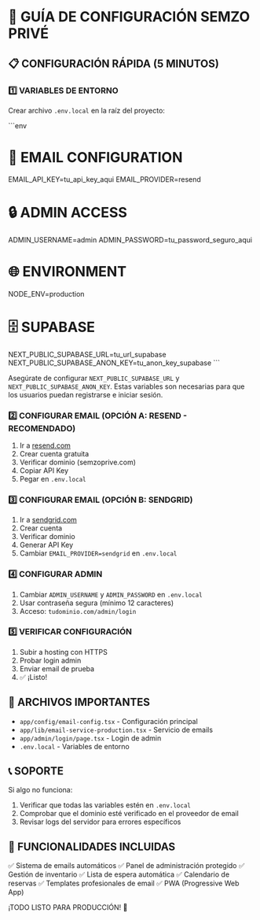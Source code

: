 # 🚀 GUÍA DE CONFIGURACIÓN SEMZO PRIVÉ

## 📋 CONFIGURACIÓN RÁPIDA (5 MINUTOS)

### 1️⃣ VARIABLES DE ENTORNO
Crear archivo `.env.local` en la raíz del proyecto:

\`\`\`env
# 📧 EMAIL CONFIGURATION
EMAIL_API_KEY=tu_api_key_aqui
EMAIL_PROVIDER=resend

# 🔒 ADMIN ACCESS
ADMIN_USERNAME=admin
ADMIN_PASSWORD=tu_password_seguro_aqui

# 🌐 ENVIRONMENT
NODE_ENV=production

# 🗄️ SUPABASE
NEXT_PUBLIC_SUPABASE_URL=tu_url_supabase
NEXT_PUBLIC_SUPABASE_ANON_KEY=tu_anon_key_supabase
\`\`\`

Asegúrate de configurar `NEXT_PUBLIC_SUPABASE_URL` y `NEXT_PUBLIC_SUPABASE_ANON_KEY`. Estas variables son necesarias para que los usuarios puedan registrarse e iniciar sesión.

### 2️⃣ CONFIGURAR EMAIL (OPCIÓN A: RESEND - RECOMENDADO)
1. Ir a [resend.com](https://resend.com)
2. Crear cuenta gratuita
3. Verificar dominio (semzoprive.com)
4. Copiar API Key
5. Pegar en `.env.local`

### 3️⃣ CONFIGURAR EMAIL (OPCIÓN B: SENDGRID)
1. Ir a [sendgrid.com](https://sendgrid.com)
2. Crear cuenta
3. Verificar dominio
4. Generar API Key
5. Cambiar `EMAIL_PROVIDER=sendgrid` en `.env.local`

### 4️⃣ CONFIGURAR ADMIN
1. Cambiar `ADMIN_USERNAME` y `ADMIN_PASSWORD` en `.env.local`
2. Usar contraseña segura (mínimo 12 caracteres)
3. Acceso: `tudominio.com/admin/login`

### 5️⃣ VERIFICAR CONFIGURACIÓN
1. Subir a hosting con HTTPS
2. Probar login admin
3. Enviar email de prueba
4. ✅ ¡Listo!

## 🔧 ARCHIVOS IMPORTANTES
- `app/config/email-config.tsx` - Configuración principal
- `app/lib/email-service-production.tsx` - Servicio de emails
- `app/admin/login/page.tsx` - Login de admin
- `.env.local` - Variables de entorno

## 📞 SOPORTE
Si algo no funciona:
1. Verificar que todas las variables estén en `.env.local`
2. Comprobar que el dominio esté verificado en el proveedor de email
3. Revisar logs del servidor para errores específicos

## 🎯 FUNCIONALIDADES INCLUIDAS
✅ Sistema de emails automáticos
✅ Panel de administración protegido
✅ Gestión de inventario
✅ Lista de espera automática
✅ Calendario de reservas
✅ Templates profesionales de email
✅ PWA (Progressive Web App)

¡TODO LISTO PARA PRODUCCIÓN! 🚀
